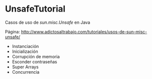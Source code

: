 # UnsafeTutorial
Casos de uso de *sun.misc.Unsafe* en Java

Página: http://www.adictosaltrabajo.com/tutoriales/usos-de-sun-misc-unsafe/

+ Instanciación
+ Inicialización
+ Corrupción de memoria
+ Esconder contraseñas
+ Super Arrays
+ Concurrencia
